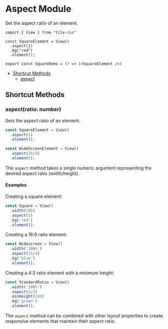 # Aspect Module

Set the aspect ratio of an element.

```tsx
import { View } from "tile-css"

const SquareElement = View()
  .aspect(1)
  .bg("red")
  .element();

export const SquareDemo = () => (<SquareElement />)
```

- [Shortcut Methods](#shortcut-methods)
  - [aspect](#aspectratio-number)

## Shortcut Methods

### aspect(ratio: number)

Sets the aspect ratio of an element.

```typescript
const SquareElement = View()
  .aspect(1)
  .element();

const WideScreenElement = View()
  .aspect(16/9)
  .element();
```

The `aspect` method takes a single numeric argument representing the desired aspect ratio (width/height).

#### Examples

Creating a square element:

```typescript
const Square = View()
  .width(200)
  .aspect(1)
  .bg('red')
  .element();
```

Creating a 16:9 ratio element:

```typescript
const Widescreen = View()
  .width('100%')
  .aspect(16/9)
  .bg('blue')
  .element();
```

Creating a 4:3 ratio element with a minimum height:

```typescript
const StandardRatio = View()
  .width('100%')
  .aspect(4/3)
  .minHeight(200)
  .bg('green')
  .element();
```

The `aspect` method can be combined with other layout properties to create responsive elements that maintain their aspect ratio.